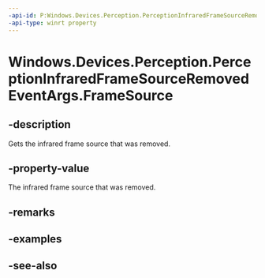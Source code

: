 ```yaml
---
-api-id: P:Windows.Devices.Perception.PerceptionInfraredFrameSourceRemovedEventArgs.FrameSource
-api-type: winrt property
---
```


<!-- Property syntax
public Windows.Devices.Perception.PerceptionInfraredFrameSource FrameSource { get; }
-->

# Windows.Devices.Perception.PerceptionInfraredFrameSourceRemovedEventArgs.FrameSource

## -description
Gets the infrared frame source that was removed.

## -property-value
The infrared frame source that was removed.

## -remarks

## -examples

## -see-also
